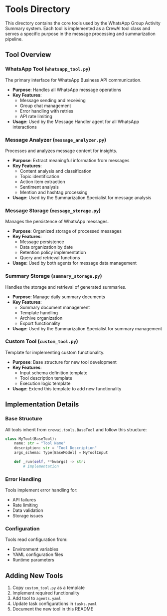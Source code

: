 # Tools Directory

This directory contains the core tools used by the WhatsApp Group Activity Summary system. Each tool is implemented as a CrewAI tool class and serves a specific purpose in the message processing and summarization pipeline.

## Tool Overview

### WhatsApp Tool (`whatsapp_tool.py`)
The primary interface for WhatsApp Business API communication.
- **Purpose**: Handles all WhatsApp message operations
- **Key Features**:
  - Message sending and receiving
  - Group chat management
  - Error handling with retries
  - API rate limiting
- **Usage**: Used by the Message Handler agent for all WhatsApp interactions

### Message Analyzer (`message_analyzer.py`)
Processes and analyzes message content for insights.
- **Purpose**: Extract meaningful information from messages
- **Key Features**:
  - Content analysis and classification
  - Topic identification
  - Action item extraction
  - Sentiment analysis
  - Mention and hashtag processing
- **Usage**: Used by the Summarization Specialist for message analysis

### Message Storage (`message_storage.py`)
Manages the persistence of WhatsApp messages.
- **Purpose**: Organized storage of processed messages
- **Key Features**:
  - Message persistence
  - Data organization by date
  - Retention policy implementation
  - Query and retrieval functions
- **Usage**: Used by both agents for message data management

### Summary Storage (`summary_storage.py`)
Handles the storage and retrieval of generated summaries.
- **Purpose**: Manage daily summary documents
- **Key Features**:
  - Summary document management
  - Template handling
  - Archive organization
  - Export functionality
- **Usage**: Used by the Summarization Specialist for summary management

### Custom Tool (`custom_tool.py`)
Template for implementing custom functionality.
- **Purpose**: Base structure for new tool development
- **Key Features**:
  - Input schema definition template
  - Tool description template
  - Execution logic template
- **Usage**: Extend this template to add new functionality

## Implementation Details

### Base Structure
All tools inherit from `crewai.tools.BaseTool` and follow this structure:
```python
class MyTool(BaseTool):
    name: str = "Tool Name"
    description: str = "Tool Description"
    args_schema: Type[BaseModel] = MyToolInput

    def _run(self, **kwargs) -> str:
        # Implementation
```

### Error Handling
Tools implement error handling for:
- API failures
- Rate limiting
- Data validation
- Storage issues

### Configuration
Tools read configuration from:
- Environment variables
- YAML configuration files
- Runtime parameters

## Adding New Tools

1. Copy `custom_tool.py` as a template
2. Implement required functionality
3. Add tool to `agents.yaml`
4. Update task configurations in `tasks.yaml`
5. Document the new tool in this README 